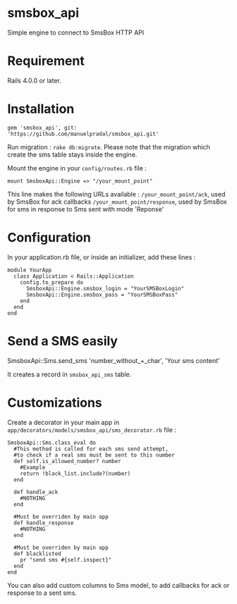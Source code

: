 smsbox_api
==========

Simple engine to connect to SmsBox HTTP API

Requirement
===========

Rails 4.0.0 or later.

Installation
============

`gem 'smsbox_api', git: 'https://github.com/manuelpradal/smsbox_api.git'`

Run migration : `rake db:migrate`. Please note that the migration which create the sms table stays inside the engine.

Mount the engine in your `config/routes.rb` file :

<pre><code>mount SmsboxApi::Engine => "/your_mount_point"</code></pre>

This line makes the following URLs available :
`/your_mount_point/ack`, used by SmsBox for ack callbacks
`/your_mount_point/response`, used by SmsBox for sms in response to Sms sent with mode 'Reponse'

Configuration
=============

In your application.rb file, or inside an initializer, add these lines :

<pre><code>module YourApp
  class Application < Rails::Application
    config.to_prepare do
      SmsboxApi::Engine.smsbox_login = "YourSMSBoxLogin"
      SmsboxApi::Engine.smsbox_pass = "YourSMSBoxPass"
    end
  end
end</code></pre>

Send a SMS easily
=================

SmsboxApi::Sms.send_sms 'number_without_+_char', 'Your sms content'

It creates a record in `smsbox_api_sms` table.

Customizations
==============

Create a decorator in your main app in `app/decorators/models/smsbox_api/sms_decorator.rb` file :

<pre><code>SmsboxApi::Sms.class_eval do
  #This method is called for each sms send attempt,
  #to check if a real sms must be sent to this number
  def self.is_allowed_number? number
    #Example
    return !black_list.include?(number)
  end

  def handle_ack
    #NOTHING
  end

  #Must be overriden by main app
  def handle_response
    #NOTHING
  end

  #Must be overriden by main app
  def blacklisted
    pr "send sms #{self.inspect}"
  end
end</code></pre>

You can also add custom columns to Sms model, to add callbacks for ack or response to a sent sms.